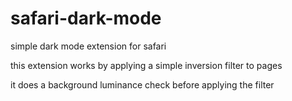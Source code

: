 # safari-dark-mode
simple dark mode extension for safari

this extension works by applying a simple inversion filter to pages

it does a background luminance check before applying the filter
